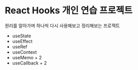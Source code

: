 # React Hooks 개인 연습 프로젝트

원리를 알아가며 하나씩 다시 사용해보고 정리해보는 프로젝트

- useState
- useEffect
- useRef
- useContext
- useMemo + 2
- useCallback + 2
